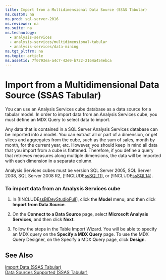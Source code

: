 ```yaml
---
title: Import from a Multidimensional Data Source (SSAS Tabular)
ms.custom: na
ms.prod: sql-server-2016
ms.reviewer: na
ms.suite: na
ms.technology: 
  - analysis-services
  - analysis-services/multidimensional-tabular
  - analysis-services/data-mining
ms.tgt_pltfrm: na
ms.topic: article
ms.assetid: 7f0793ea-a4c7-42e9-b722-2164a454ebca
---
```

# Import from a Multidimensional Data Source (SSAS Tabular)
  You can use an Analysis Services cube database as a data source for a tabular model. In order to import data from an Analysis Services cube, you must define an MDX Query to select data to import.  
  
 Any data that is contained in a SQL Server Analysis Services database can be imported into a model. You can extract all or part of a dimension, or get slices and aggregates from the cube, such as the sum of sales, month by month, for the current year, etc. However, you should keep in mind all data that you import from a cube is flattened. Therefore, if you define a query that retrieves measures along multiple dimensions, the data will be imported with each dimension in a separate column.  
  
 Analysis Services cubes must be version SQL Server 2005, SQL Server 2008, SQL Server 2008 R2, [!INCLUDE[ssSQL11](../../Token\Other/ssSQL11_md.md)], or [!INCLUDE[ssSQL14](../../Token\Other/ssSQL14_md.md)].  
  
### To import data from an Analysis Services cube  
  
1.  In [!INCLUDE[ssBIDevStudioFull](../../Token\Other/ssBIDevStudioFull_md.md)], click the **Model** menu, and then click **Import from Data Source**.  
  
2.  On the **Connect to a Data Source** page, select **Microsoft Analysis Services**, and then click **Next**.  
  
3.  Follow the steps in the Table Import Wizard. You will be able to specify an MDX query on the **Specify a MDX Query** page. To use the MDX Query Designer, on the Specify a MDX Query page, click **Design**.  
  
## See Also  
 [Import Data &#40;SSAS Tabular&#41;](../../Topics\TopicNameNotContainA/Import-Data--SSAS-Tabular-.md)   
 [Data Sources Supported &#40;SSAS Tabular&#41;](../../Topics\TopicNameNotContainA/Data-Sources-Supported--SSAS-Tabular-.md)  
  
  